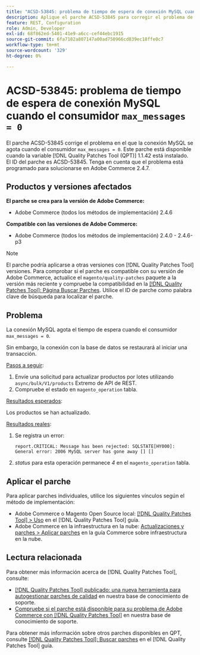 ```yaml
---
title: "ACSD-53845: problema de tiempo de espera de conexión MySQL cuando el consumidor max_messages = 0"
description: Aplique el parche ACSD-53845 para corregir el problema de Adobe Commerce donde la conexión MySQL excede el tiempo de espera cuando el consumidor "max_messages = 0".
feature: REST, Configuration
role: Admin, Developer
exl-id: 68f862ed-5401-41e9-a6cc-cef44ebc1915
source-git-commit: 6fa7182a807147a00ad750966cd839ec18ffe0c7
workflow-type: tm+mt
source-wordcount: '329'
ht-degree: 0%

---
```


# ACSD-53845: problema de tiempo de espera de conexión MySQL cuando el consumidor `max_messages = 0`

El parche ACSD-53845 corrige el problema en el que la conexión MySQL se agota cuando el consumidor `max_messages = 0`. Este parche está disponible cuando la variable [!DNL Quality Patches Tool (QPT)] 1.1.42 está instalado. El ID del parche es ACSD-53845. Tenga en cuenta que el problema está programado para solucionarse en Adobe Commerce 2.4.7.

## Productos y versiones afectados

**El parche se crea para la versión de Adobe Commerce:**

* Adobe Commerce (todos los métodos de implementación) 2.4.6

**Compatible con las versiones de Adobe Commerce:**

* Adobe Commerce (todos los métodos de implementación) 2.4.0 - 2.4.6-p3

>[!NOTE]
>
>El parche podría aplicarse a otras versiones con [!DNL Quality Patches Tool] versiones. Para comprobar si el parche es compatible con su versión de Adobe Commerce, actualice el `magento/quality-patches` paquete a la versión más reciente y compruebe la compatibilidad en la [[!DNL Quality Patches Tool]: Página Buscar Parches](https://experienceleague.adobe.com/tools/commerce-quality-patches/index.html). Utilice el ID de parche como palabra clave de búsqueda para localizar el parche.

## Problema

La conexión MySQL agota el tiempo de espera cuando el consumidor `max_messages = 0`.

Sin embargo, la conexión con la base de datos se restaurará al iniciar una transacción.

<u>Pasos a seguir</u>:

1. Envíe una solicitud para actualizar productos por lotes utilizando `async/bulk/V1/products` Extremo de API de REST.
1. Compruebe el estado en `magento_operation` tabla.

<u>Resultados esperados</u>:

Los productos se han actualizado.

<u>Resultados reales</u>:

1. Se registra un error:

   ```
   report.CRITICAL: Message has been rejected: SQLSTATE[HY000]: General error: 2006 MySQL server has gone away [] []
   ```

1. *status* para esta operación permanece *4* en el `magento_operation` tabla.

## Aplicar el parche

Para aplicar parches individuales, utilice los siguientes vínculos según el método de implementación:

* Adobe Commerce o Magento Open Source local: [[!DNL Quality Patches Tool] > Uso](https://experienceleague.adobe.com/docs/commerce-operations/tools/quality-patches-tool/usage.html) en el [!DNL Quality Patches Tool] guía.
* Adobe Commerce en la infraestructura en la nube: [Actualizaciones y parches > Aplicar parches](https://experienceleague.adobe.com/docs/commerce-cloud-service/user-guide/develop/upgrade/apply-patches.html) en la guía Commerce sobre infraestructura en la nube.

## Lectura relacionada

Para obtener más información acerca de [!DNL Quality Patches Tool], consulte:

* [[!DNL Quality Patches Tool] publicado: una nueva herramienta para autogestionar parches de calidad](/help/announcements/adobe-commerce-announcements/magento-quality-patches-released-new-tool-to-self-serve-quality-patches.md) en nuestra base de conocimiento de soporte.
* [Compruebe si el parche está disponible para su problema de Adobe Commerce con [!DNL Quality Patches Tool]](/help/support-tools/patches-available-in-qpt-tool/check-patch-for-magento-issue-with-magento-quality-patches.md) en nuestra base de conocimiento de soporte.

Para obtener más información sobre otros parches disponibles en QPT, consulte [[!DNL Quality Patches Tool]: Buscar parches](https://experienceleague.adobe.com/tools/commerce-quality-patches/index.html) en el [!DNL Quality Patches Tool] guía.
